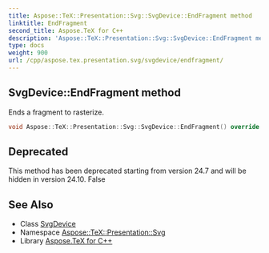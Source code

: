```yaml
---
title: Aspose::TeX::Presentation::Svg::SvgDevice::EndFragment method
linktitle: EndFragment
second_title: Aspose.TeX for C++
description: 'Aspose::TeX::Presentation::Svg::SvgDevice::EndFragment method. Ends a fragment to rasterize in C++.'
type: docs
weight: 900
url: /cpp/aspose.tex.presentation.svg/svgdevice/endfragment/
---
```

## SvgDevice::EndFragment method


Ends a fragment to rasterize.

```cpp
void Aspose::TeX::Presentation::Svg::SvgDevice::EndFragment() override
```


## Deprecated
This method has been deprecated starting from version 24.7 and will be hidden in version 24.10. False 

## See Also

* Class [SvgDevice](../)
* Namespace [Aspose::TeX::Presentation::Svg](../../)
* Library [Aspose.TeX for C++](../../../)
